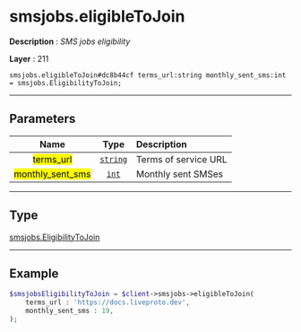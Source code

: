 # smsjobs.eligibleToJoin

**Description** : *SMS jobs eligibility*

**Layer** : 211

```tl
smsjobs.eligibleToJoin#dc8b44cf terms_url:string monthly_sent_sms:int = smsjobs.EligibilityToJoin;
```

---

## Parameters

| Name | Type | Description |
| :---: | :---: | :--- |
| <mark>terms_url</mark> | [`string`](type/string) | Terms of service URL |
| <mark>monthly_sent_sms</mark> | [`int`](type/int) | Monthly sent SMSes |

---

## Type

[smsjobs.EligibilityToJoin](type/smsjobs.EligibilityToJoin)

---

## Example

```php
$smsjobsEligibilityToJoin = $client->smsjobs->eligibleToJoin(
	terms_url : 'https://docs.liveproto.dev',
	monthly_sent_sms : 19,
);
```